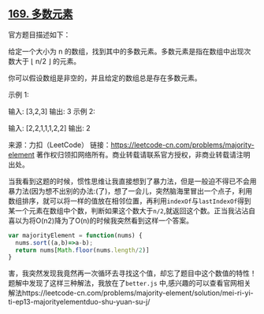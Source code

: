 ## [169. 多数元素](https://leetcode-cn.com/problems/majority-element/)

官方题目描述如下：

给定一个大小为 n 的数组，找到其中的多数元素。多数元素是指在数组中出现次数大于 ⌊ n/2 ⌋ 的元素。

你可以假设数组是非空的，并且给定的数组总是存在多数元素。

示例 1:

输入: [3,2,3]
输出: 3
示例 2:

输入: [2,2,1,1,1,2,2]
输出: 2

来源：力扣（LeetCode）
链接：https://leetcode-cn.com/problems/majority-element
著作权归领扣网络所有。商业转载请联系官方授权，非商业转载请注明出处。



当我看到这题的时候，惯性思维让我直接想到了暴力法，但是一般迫不得已不会用暴力法(因为想不出别的办法:(了)，想了一会儿，突然脑海里冒出一个点子，利用数组排序，就可以将一样的值放在相邻位置，再利用`indexOf`与`lastIndexOf`得到某一个元素在数组中个数，判断如果这个数大于`n/2`,就返回这个数。正当我沾沾自喜以为将O(n2)降为了O(n)的时候我突然看到这样一个答案。

```js
var majorityElement = function(nums) {
  nums.sort((a,b)=>a-b);
  return nums[Math.floor(nums.length/2)]
}
```

害，我突然发现我竟然再一次循环去寻找这个值，却忘了题目中这个数值的特性！题解中发现了这样三种解法，我放在了`better.js` 中,感兴趣的可以查看官网相关解法https://leetcode-cn.com/problems/majority-element/solution/mei-ri-yi-ti-ep13-majorityelementduo-shu-yuan-su-j/
